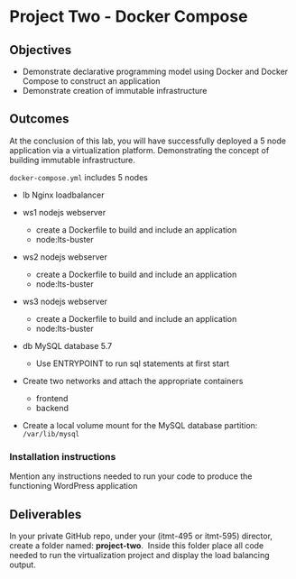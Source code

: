 # Project Two - Docker Compose

## Objectives

- Demonstrate declarative programming model using Docker and Docker Compose to construct an application
- Demonstrate creation of immutable infrastructure

## Outcomes

At the conclusion of this lab, you will have successfully deployed a 5 node application via a virtualization platform.  Demonstrating the concept of building immutable infrastructure.  

`docker-compose.yml` includes 5 nodes

- lb Nginx loadbalancer
- ws1 nodejs webserver
  - create a Dockerfile to build and include an application
  - node:lts-buster
- ws2 nodejs webserver
  - create a Dockerfile to build and include an application
  - node:lts-buster
- ws3 nodejs webserver
  - create a Dockerfile to build and include an application
  - node:lts-buster
- db MySQL database 5.7
  - Use ENTRYPOINT to run sql statements at first start

- Create two networks and attach the appropriate containers
  - frontend
  - backend

- Create a local volume mount for the MySQL database partition: `/var/lib/mysql`

### Installation instructions

Mention any instructions needed to run your code to produce the functioning WordPress application

## Deliverables

 In your private GitHub repo, under your (itmt-495 or itmt-595) director, create a folder named: **project-two**.  Inside this folder place all code needed to run the virtualization project and display the load balancing output.
